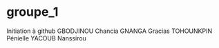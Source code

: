 # groupe_1
Initiation à github
GBODJINOU Chancia
GNANGA Gracias
TOHOUNKPIN Pénielle
YACOUB Nanssirou

